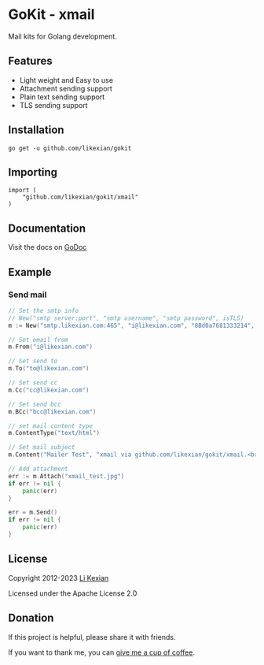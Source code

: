 # GoKit - xmail

Mail kits for Golang development.

## Features

- Light weight and Easy to use
- Attachment sending support
- Plain text sending support
- TLS sending support

## Installation

    go get -u github.com/likexian/gokit

## Importing

    import (
        "github.com/likexian/gokit/xmail"
    )

## Documentation

Visit the docs on [GoDoc](https://godoc.org/github.com/likexian/gokit/xmail)

## Example

### Send mail

```go
// Set the smtp info
// New("smtp server:port", "smtp username", "smtp password", isTLS)
m := New("smtp.likexian.com:465", "i@likexian.com", "8Bd0a7681333214", true)

// Set email from
m.From("i@likexian.com")

// Set send to
m.To("to@likexian.com")

// Set send cc
m.Cc("cc@likexian.com")

// Set send bcc
m.BCc("bcc@likexian.com")

// set mail content type
m.ContentType("text/html")

// Set mail subject
m.Content("Mailer Test", "xmail via github.com/likexian/gokit/xmail.<br /><img src=\"cid:xmail_test.jpg\" />")

// Add attachment
err := m.Attach("xmail_test.jpg")
if err != nil {
    panic(err)
}

err = m.Send()
if err != nil {
    panic(err)
}
```

## License

Copyright 2012-2023 [Li Kexian](https://www.likexian.com/)

Licensed under the Apache License 2.0

## Donation

If this project is helpful, please share it with friends.

If you want to thank me, you can [give me a cup of coffee](https://www.likexian.com/donate/).

